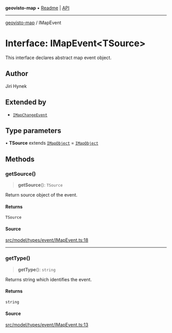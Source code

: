 **geovisto-map** • [Readme](../README.md) \| [API](../globals.md)

***

[geovisto-map](../README.md) / IMapEvent

# Interface: IMapEvent\<TSource\>

This interface declares abstract map event object.

## Author

Jiri Hynek

## Extended by

- [`IMapChangeEvent`](IMapChangeEvent.md)

## Type parameters

• **TSource** extends [`IMapObject`](IMapObject.md) = [`IMapObject`](IMapObject.md)

## Methods

### getSource()

> **getSource**(): `TSource`

Return source object of the event.

#### Returns

`TSource`

#### Source

[src/model/types/event/IMapEvent.ts:18](https://github.com/geovisto/geovisto-map/blob/e22d774889dbc28cc1ec62933ecf6bab6690f172/src/model/types/event/IMapEvent.ts#L18)

***

### getType()

> **getType**(): `string`

Returns string which identifies the event.

#### Returns

`string`

#### Source

[src/model/types/event/IMapEvent.ts:13](https://github.com/geovisto/geovisto-map/blob/e22d774889dbc28cc1ec62933ecf6bab6690f172/src/model/types/event/IMapEvent.ts#L13)
